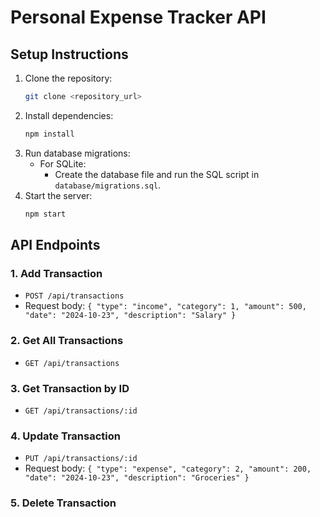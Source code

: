 # Personal Expense Tracker API

## Setup Instructions

1. Clone the repository:
   ```bash
   git clone <repository_url>
   ```
2. Install dependencies:
   ```bash
   npm install
   ```
3. Run database migrations:
   - For SQLite:
     - Create the database file and run the SQL script in `database/migrations.sql`.
4. Start the server:
   ```bash
   npm start
   ```

## API Endpoints

### 1. Add Transaction

- `POST /api/transactions`
- Request body: `{ "type": "income", "category": 1, "amount": 500, "date": "2024-10-23", "description": "Salary" }`

### 2. Get All Transactions

- `GET /api/transactions`

### 3. Get Transaction by ID

- `GET /api/transactions/:id`

### 4. Update Transaction

- `PUT /api/transactions/:id`
- Request body: `{ "type": "expense", "category": 2, "amount": 200, "date": "2024-10-23", "description": "Groceries" }`

### 5. Delete Transaction
